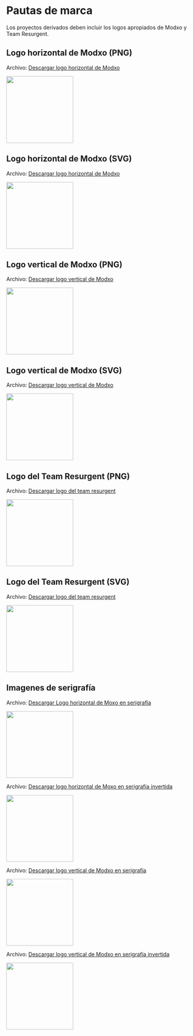 <!--Traducción realizada por: Emmanuelito18-->
# Pautas de marca

Los proyectos derivados deben incluir los logos apropiados de Modxo y Team Resurgent.


## Logo horizontal de Modxo (PNG)

Archivo: [Descargar logo horizontal de Modxo](branding/Modxo-horizontal.png)

<img src="branding/Modxo-horizontal.png" height="176">

## Logo horizontal de Modxo (SVG)

Archivo: [Descargar logo horizontal de Modxo](branding/Modxo-horizontal.SVG)

<img src="branding/Modxo-horizontal.svg" height="176">

## Logo vertical de Modxo (PNG)

Archivo: [Descargar logo vertical de Modxo](branding/Modxo-vertical.png)

<img src="branding/Modxo-vertical.png" height="176">

## Logo vertical de Modxo (SVG)

Archivo: [Descargar logo vertical de Modxo](branding/Modxo-vertical.SVG)

<img src="branding/Modxo-vertical.svg" height="176">

## Logo del Team Resurgent (PNG)

Archivo: [Descargar logo del team resurgent](branding/team-resurgent.png)

<img src="branding/team-resurgent.png" height="176">

## Logo del Team Resurgent (SVG)

Archivo: [Descargar logo del team resurgent](branding/team-resurgent.svg)

<img src="branding/team-resurgent.svg" height="176">

## Imagenes de serigrafía

Archivo: [Descargar Logo horizontal de Moxo en serigrafía](branding/modxo-horizontal-silk.png)

<img src="branding/modxo-horizontal-silk.png" height="176">

Archivo: [Descargar logo horizontal de Moxo en serigrafía invertida](branding/modxo-horizontal-inverted-silk.png)

<img src="branding/modxo-horizontal-inverted-silk.png" height="176">

Archivo: [Descargar logo vertical de Modxo en serigrafía](branding/modxo-vertical-silk.png)

<img src="branding/modxo-vertical-silk.png" height="176">

Archivo: [Descargar logo vertical de Modxo en serigrafía invertida](branding/modxo-vertical-inverted-silk.png)

<img src="branding/modxo-vertical-inverted-silk.png" height="176">
